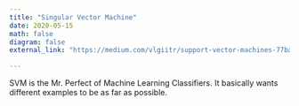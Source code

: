 ```yaml
---
title: "Singular Vector Machine"
date: 2020-05-15
math: false
diagram: false
external_link: "https://medium.com/vlgiitr/support-vector-machines-77babd8545bb"

---
```

SVM is the Mr. Perfect of Machine Learning Classifiers. It basically wants different examples to be as far as possible.


